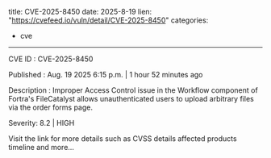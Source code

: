  
title: CVE-2025-8450
date: 2025-8-19
lien: "https://cvefeed.io/vuln/detail/CVE-2025-8450"
categories:
  - cve
---

CVE ID : CVE-2025-8450

Published :  Aug. 19
2025
6:15 p.m. | 1 hour
52 minutes ago

Description : Improper Access Control issue in the Workflow component of Fortra's FileCatalyst allows unauthenticated users to upload arbitrary files via the order forms page.

Severity: 8.2 | HIGH

Visit the link for more details
such as CVSS details
affected products
timeline
and more...

